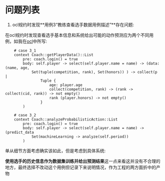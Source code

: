 # 问题列表
1. ocl规约时发现**用例3“教练查看选手数据用例描述”**存在问题:

 在ocl规约时发现查看选手基本信息和系统给出可能的动作预测应为两个不同用例，如我在[ocl](ocl)中所写:

  		# case 3_1
		context Coach::getPlayerData()::List
			pre: coach.login() = true
			body: self.player -> select(self.player.name = name) -> (data: (name, age, 
				Set(tuple(competition, rank), Set(honors)) ) -> collect(p | 
					Tuple {
						age: player.age
						collect(competition, rank) -> (rank -> collect(cid, rank)) -> not empty()
						rank (player.honors) -> not empty()
					}
			)
			
		# case 3_2
		context Coach::analyzeProbabilisticAction::List
			pre: coach.login() = true
			body: self.player -> select(self.player.name = name) -> (predict_data
				Set(machineLearning -> analyze(self.period))
			)
单从细节方面考虑确实该如此，但是考虑到具体系统:

**使用选手的历史信息作为数据集训练并给出预测结果**这一点来看这并没有不合理的地方，最终选择不改动这个用例但记录下来说明情况，作为工程的两方面折中的产物


	
	   
   	